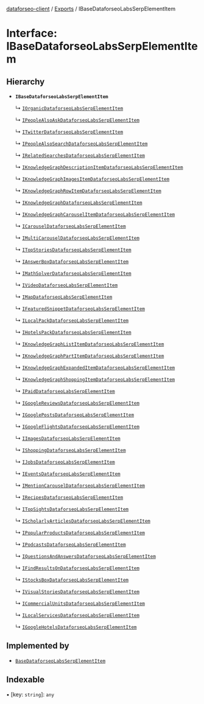 [dataforseo-client](../README.md) / [Exports](../modules.md) / IBaseDataforseoLabsSerpElementItem

# Interface: IBaseDataforseoLabsSerpElementItem

## Hierarchy

- **`IBaseDataforseoLabsSerpElementItem`**

  ↳ [`IOrganicDataforseoLabsSerpElementItem`](IOrganicDataforseoLabsSerpElementItem.md)

  ↳ [`IPeopleAlsoAskDataforseoLabsSerpElementItem`](IPeopleAlsoAskDataforseoLabsSerpElementItem.md)

  ↳ [`ITwitterDataforseoLabsSerpElementItem`](ITwitterDataforseoLabsSerpElementItem.md)

  ↳ [`IPeopleAlsoSearchDataforseoLabsSerpElementItem`](IPeopleAlsoSearchDataforseoLabsSerpElementItem.md)

  ↳ [`IRelatedSearchesDataforseoLabsSerpElementItem`](IRelatedSearchesDataforseoLabsSerpElementItem.md)

  ↳ [`IKnowledgeGraphDescriptionItemDataforseoLabsSerpElementItem`](IKnowledgeGraphDescriptionItemDataforseoLabsSerpElementItem.md)

  ↳ [`IKnowledgeGraphImagesItemDataforseoLabsSerpElementItem`](IKnowledgeGraphImagesItemDataforseoLabsSerpElementItem.md)

  ↳ [`IKnowledgeGraphRowItemDataforseoLabsSerpElementItem`](IKnowledgeGraphRowItemDataforseoLabsSerpElementItem.md)

  ↳ [`IKnowledgeGraphDataforseoLabsSerpElementItem`](IKnowledgeGraphDataforseoLabsSerpElementItem.md)

  ↳ [`IKnowledgeGraphCarouselItemDataforseoLabsSerpElementItem`](IKnowledgeGraphCarouselItemDataforseoLabsSerpElementItem.md)

  ↳ [`ICarouselDataforseoLabsSerpElementItem`](ICarouselDataforseoLabsSerpElementItem.md)

  ↳ [`IMultiCarouselDataforseoLabsSerpElementItem`](IMultiCarouselDataforseoLabsSerpElementItem.md)

  ↳ [`ITopStoriesDataforseoLabsSerpElementItem`](ITopStoriesDataforseoLabsSerpElementItem.md)

  ↳ [`IAnswerBoxDataforseoLabsSerpElementItem`](IAnswerBoxDataforseoLabsSerpElementItem.md)

  ↳ [`IMathSolverDataforseoLabsSerpElementItem`](IMathSolverDataforseoLabsSerpElementItem.md)

  ↳ [`IVideoDataforseoLabsSerpElementItem`](IVideoDataforseoLabsSerpElementItem.md)

  ↳ [`IMapDataforseoLabsSerpElementItem`](IMapDataforseoLabsSerpElementItem.md)

  ↳ [`IFeaturedSnippetDataforseoLabsSerpElementItem`](IFeaturedSnippetDataforseoLabsSerpElementItem.md)

  ↳ [`ILocalPackDataforseoLabsSerpElementItem`](ILocalPackDataforseoLabsSerpElementItem.md)

  ↳ [`IHotelsPackDataforseoLabsSerpElementItem`](IHotelsPackDataforseoLabsSerpElementItem.md)

  ↳ [`IKnowledgeGraphListItemDataforseoLabsSerpElementItem`](IKnowledgeGraphListItemDataforseoLabsSerpElementItem.md)

  ↳ [`IKnowledgeGraphPartItemDataforseoLabsSerpElementItem`](IKnowledgeGraphPartItemDataforseoLabsSerpElementItem.md)

  ↳ [`IKnowledgeGraphExpandedItemDataforseoLabsSerpElementItem`](IKnowledgeGraphExpandedItemDataforseoLabsSerpElementItem.md)

  ↳ [`IKnowledgeGraphShoppingItemDataforseoLabsSerpElementItem`](IKnowledgeGraphShoppingItemDataforseoLabsSerpElementItem.md)

  ↳ [`IPaidDataforseoLabsSerpElementItem`](IPaidDataforseoLabsSerpElementItem.md)

  ↳ [`IGoogleReviewsDataforseoLabsSerpElementItem`](IGoogleReviewsDataforseoLabsSerpElementItem.md)

  ↳ [`IGooglePostsDataforseoLabsSerpElementItem`](IGooglePostsDataforseoLabsSerpElementItem.md)

  ↳ [`IGoogleFlightsDataforseoLabsSerpElementItem`](IGoogleFlightsDataforseoLabsSerpElementItem.md)

  ↳ [`IImagesDataforseoLabsSerpElementItem`](IImagesDataforseoLabsSerpElementItem.md)

  ↳ [`IShoppingDataforseoLabsSerpElementItem`](IShoppingDataforseoLabsSerpElementItem.md)

  ↳ [`IJobsDataforseoLabsSerpElementItem`](IJobsDataforseoLabsSerpElementItem.md)

  ↳ [`IEventsDataforseoLabsSerpElementItem`](IEventsDataforseoLabsSerpElementItem.md)

  ↳ [`IMentionCarouselDataforseoLabsSerpElementItem`](IMentionCarouselDataforseoLabsSerpElementItem.md)

  ↳ [`IRecipesDataforseoLabsSerpElementItem`](IRecipesDataforseoLabsSerpElementItem.md)

  ↳ [`ITopSightsDataforseoLabsSerpElementItem`](ITopSightsDataforseoLabsSerpElementItem.md)

  ↳ [`IScholarlyArticlesDataforseoLabsSerpElementItem`](IScholarlyArticlesDataforseoLabsSerpElementItem.md)

  ↳ [`IPopularProductsDataforseoLabsSerpElementItem`](IPopularProductsDataforseoLabsSerpElementItem.md)

  ↳ [`IPodcastsDataforseoLabsSerpElementItem`](IPodcastsDataforseoLabsSerpElementItem.md)

  ↳ [`IQuestionsAndAnswersDataforseoLabsSerpElementItem`](IQuestionsAndAnswersDataforseoLabsSerpElementItem.md)

  ↳ [`IFindResultsOnDataforseoLabsSerpElementItem`](IFindResultsOnDataforseoLabsSerpElementItem.md)

  ↳ [`IStocksBoxDataforseoLabsSerpElementItem`](IStocksBoxDataforseoLabsSerpElementItem.md)

  ↳ [`IVisualStoriesDataforseoLabsSerpElementItem`](IVisualStoriesDataforseoLabsSerpElementItem.md)

  ↳ [`ICommercialUnitsDataforseoLabsSerpElementItem`](ICommercialUnitsDataforseoLabsSerpElementItem.md)

  ↳ [`ILocalServicesDataforseoLabsSerpElementItem`](ILocalServicesDataforseoLabsSerpElementItem.md)

  ↳ [`IGoogleHotelsDataforseoLabsSerpElementItem`](IGoogleHotelsDataforseoLabsSerpElementItem.md)

## Implemented by

- [`BaseDataforseoLabsSerpElementItem`](../classes/BaseDataforseoLabsSerpElementItem.md)

## Indexable

▪ [key: `string`]: `any`
